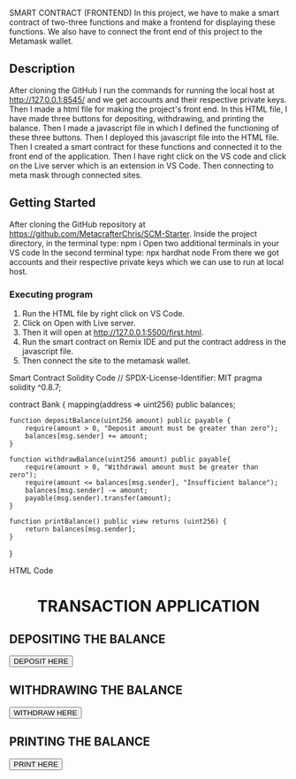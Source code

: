 SMART CONTRACT (FRONTEND)
In this project, we have to make a smart contract of two-three functions and make a frontend for displaying these functions. We also have to connect the front end of this project to the Metamask wallet.
## Description

After cloning the GitHub I run the commands for running the local host at http://127.0.0.1:8545/ and we get accounts and their respective private keys. Then I made a html file for making the project's front end. In this HTML file, I have made three buttons for depositing, withdrawing, and printing the balance. Then I made a javascript file in which I defined the functioning of these three buttons. Then I deployed this javascript file into the HTML file. Then I created a smart contract for these functions and connected it to the front end of the application.
Then I have right click on the VS code and click on the Live server which is an extension in VS Code. Then connecting to meta mask through connected sites.


## Getting Started
After cloning the GitHub repository at https://github.com/MetacrafterChris/SCM-Starter.
Inside the project directory, in the terminal type: npm i
Open two additional terminals in your VS code
In the second terminal type: npx hardhat node
From there we got accounts and their respective private keys which we can use to run at local host.
### Executing program

1. Run the HTML file by right click on VS Code.
2. Click on Open with Live server.
3. Then it will open at http://127.0.0.1:5500/first.html.
4. Run the smart contract on Remix IDE and put the contract address in the javascript file.
5. Then connect the site to the metamask wallet.

Smart Contract Solidity Code
// SPDX-License-Identifier: MIT
pragma solidity ^0.8.7;

contract Bank {
    mapping(address => uint256) public balances;

    function depositBalance(uint256 amount) public payable {
        require(amount > 0, "Deposit amount must be greater than zero");
        balances[msg.sender] += amount;
    }

    function withdrawBalance(uint256 amount) public payable{
        require(amount > 0, "Withdrawal amount must be greater than zero");
        require(amount <= balances[msg.sender], "Insufficient balance");
        balances[msg.sender] -= amount;
        payable(msg.sender).transfer(amount);
    }

    function printBalance() public view returns (uint256) {
        return balances[msg.sender];
    }
}

HTML Code
<!DOCTYPE html>
<html lang="en">
<head>
    <meta charset="UTF-8">
    <meta http-equiv="X-UA-Compatible" content="IE=edge">
    <meta name="viewport" content="width=device-width, initial-scale=1.0">
    <title>SMART CONTRACT</title>
    <script src="https://cdn.jsdelivr.net/npm/web3@1.5.3/dist/web3.min.js"></script>
    <script type = "module" src = "working.js"></script>
</head>
<body>
    <h1><center>TRANSACTION APPLICATION</center></h1>
    <h2>DEPOSITING THE BALANCE</h2>
    <div>
        <button onclick = "depositBalance()">
            DEPOSIT HERE
        </button>
    </div>
    <h2>WITHDRAWING THE BALANCE</h2>
    <div>
        <button onclick="withdrawBalance()">
            WITHDRAW HERE
        </button>
    </div>
    <h2>PRINTING THE BALANCE</h2>
    <div>
        <button onclick = "printBalance()" > 
            PRINT HERE
        </button>
    </div>
    <script>

        const ethereumAddress = "0x3C44CdDdB6a900fa2b585dd299e03d12FA4293BC";

        // Deposit function
        function deposit() {
            const amount = 60; 
            depositBalance(amount);
        }

        // Withdraw function
        function withdraw() {
            const amount = 10; 
            withdrawBalance(amount);
        }

        // Print function
        function print() {
            printBalance();
        }
    </script>


</body>
</html>

Javascript Code
import Web3 from "web3";
window.addEventListener('load', async () => {
    if (window.ethereum) {     // for interacting with the metamask
        window.web3 = new Web3(ethereum);
    }
    else if (window.web3) {
        window.web3 = new Web3(web3.currentProvider);
    }
    else {
        console.log('No web3 provider detected');
    }
  });

  const web3 = new Web3("http://127.0.0.1:5500/first.html");
  
  const contractAddress = "0x5B38Da6a701c568545dCfcB03FcB875f56beddC4";
  const  contractABI = [
        {
            "inputs": [
                {
                    "internalType": "uint256",
                    "name": "amount",
                    "type": "uint256"
                }
            ],
            "name": "depositBalance",
            "outputs": [],
            "stateMutability": "payable",
            "type": "function"
        },
        {
            "inputs": [
                {
                    "internalType": "uint256",
                    "name": "amount",
                    "type": "uint256"
                }
            ],
            "name": "withdrawBalance",
            "outputs": [],
            "stateMutability": "nonpayable",
            "type": "function"
        },
        {
            "inputs": [],
            "name": "printBalance",
            "outputs": [
                {
                    "internalType": "uint256",
                    "name": "",
                    "type": "uint256"
                }
            ],
            "stateMutability": "view",
            "type": "function"
        }
    ]
    const contractInstance = new web3.eth.Contract(contractABI, contractAddress);

    async function depositBalance(amount) {
        
          await Bank.methods.depositBalance(amount).send({ from: 0x3C44CdDdB6a900fa2b585dd299e03d12FA4293BCn }); 
          console.log("Deposit successful");

      }    



async function withdrawBalance(amount) {
  
    await Bank.methods.withdrawBalance(amount).send({ from: 0x3C44CdDdB6a900fa2b585dd299e03d12FA4293BCn }); 
    console.log("Withdrawal successful");
}

async function printBalance() {
  
    const balance = await Bank.methods.printBalance().call({ from: 0x3C44CdDdB6a900fa2b585dd299e03d12FA4293BCn }); 
    console.log("Account balance:", balance);
 
}





## Authors

Metacrafter Chris
@metacraftersio

## License

This project is licensed under the MIT License - see the LICENSE.md file for details
